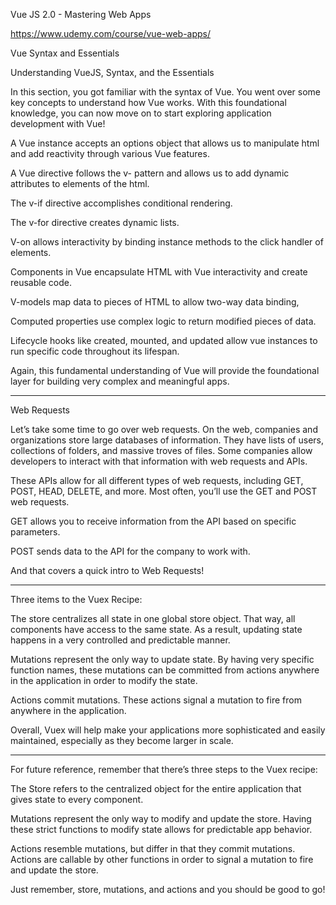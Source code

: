 Vue JS 2.0 - Mastering Web Apps

https://www.udemy.com/course/vue-web-apps/


Vue Syntax and Essentials

Understanding VueJS, Syntax, and the Essentials

In this section, you got familiar with the syntax of Vue. You went over some key concepts to understand how Vue works. With this foundational knowledge, you can now move on to start exploring application development with Vue!

A Vue instance accepts an options object that allows us to manipulate html and add reactivity through various Vue features.

A Vue directive follows the v- pattern and allows us to add dynamic attributes to elements of the html.

The v-if directive accomplishes conditional rendering.

The v-for directive creates dynamic lists.

V-on allows interactivity by binding instance methods to the click handler of elements.

Components in Vue encapsulate HTML with Vue interactivity and create reusable code.

V-models map data to pieces of HTML to allow two-way data binding,

Computed properties use complex logic to return modified pieces of data.

Lifecycle hooks like created, mounted, and updated allow vue instances to run specific code throughout its lifespan.

Again, this fundamental understanding of Vue will provide the foundational layer for building very complex and meaningful apps.

------------------------------------------------------

Web Requests

Let’s take some time to go over web requests. On the web, companies and organizations store large databases of information. They have lists of users, collections of folders, and massive troves of files. Some companies allow developers to interact with that information with web requests and APIs.

These APIs allow for all different types of web requests, including GET, POST, HEAD, DELETE, and more. Most often, you’ll use the GET and POST web requests.

GET allows you to receive information from the API based on specific parameters.

POST sends data to the API for the company to work with.

And that covers a quick intro to Web Requests!


---------------------------------------------------------

Three items to the Vuex Recipe:

The store centralizes all state in one global store object. That way, all components have access to the same state. As a result, updating state happens in a very controlled and predictable manner.

Mutations represent the only way to update state. By having very specific function names, these mutations can be committed from actions anywhere in the application in order to modify the state.

Actions commit mutations. These actions signal a mutation to fire from anywhere in the application.

Overall, Vuex will help make your applications more sophisticated and easily maintained, especially as they become larger in scale.

----------------------------------------------------------

For future reference, remember that there’s three steps to the Vuex recipe:


The Store refers to the centralized object for the entire application that gives state to every component.

Mutations represent the only way to modify and update the store. Having these strict functions to modify state allows for predictable app behavior.

Actions resemble mutations, but differ in that they commit mutations. Actions are callable by other functions in order to signal a mutation to fire and update the store.

Just remember, store, mutations, and actions and you should be good to go!
